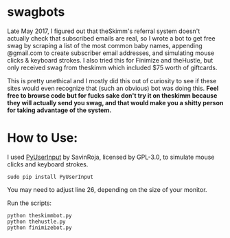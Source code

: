# swagbots
Late May 2017, I figured out that theSkimm's referral system doesn't actually check that subscribed emails are real, so I wrote a bot to get free swag by scraping a list of the most common baby names, appending @gmail.com to create subscriber email addresses, and simulating mouse clicks & keyboard strokes. I also tried this for Finimize and theHustle, but only received swag from theskimm which included $75 worth of giftcards.

This is pretty unethical and I mostly did this out of curiosity to see if these sites would even recognize that (such an obvious) bot was doing this. <b>Feel free to browse code but for fucks sake don't try it on theskimm because they will actually send you swag, and that would make you a shitty person for taking advantage of the system.</b>

# How to Use:
I used [PyUserInput](https://github.com/SavinaRoja/PyUserInput) by SavinRoja, licensed by GPL-3.0, to simulate mouse clicks and keyboard strokes.

```
sudo pip install PyUserInput
```
You may need to adjust line 26, depending on the size of your monitor.

Run the scripts:
```
python theskimmbot.py
python thehustle.py
python finimizebot.py
```
